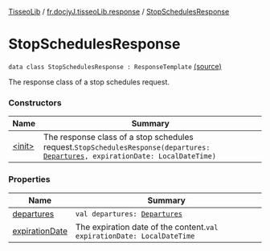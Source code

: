 [TisseoLib](../../index.md) / [fr.docjyJ.tisseoLib.response](../index.md) / [StopSchedulesResponse](./index.md)

# StopSchedulesResponse

`data class StopSchedulesResponse : ResponseTemplate` [(source)](https://github.com/docjyj/tisseoLib/tree/master/src/main/kotlin/fr/docjyJ/tisseoLib/response/StopSchedulesResponse.kt#L15)

The response class of a stop schedules request.

### Constructors

| Name | Summary |
|---|---|
| [&lt;init&gt;](-init-.md) | The response class of a stop schedules request.`StopSchedulesResponse(departures: `[`Departures`](../../fr.docjy-j.tisseo-lib.model.stop-schedule/-departures/index.md)`, expirationDate: LocalDateTime)` |

### Properties

| Name | Summary |
|---|---|
| [departures](departures.md) | `val departures: `[`Departures`](../../fr.docjy-j.tisseo-lib.model.stop-schedule/-departures/index.md) |
| [expirationDate](expiration-date.md) | The expiration date of the content.`val expirationDate: LocalDateTime` |
